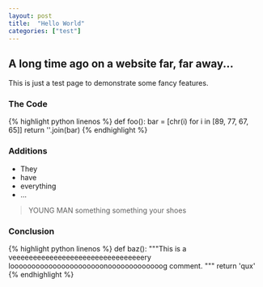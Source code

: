 ```yaml
---
layout: post
title:  "Hello World"
categories: ["test"]
---
```


A long time ago on a website far, far away...
---------------------------------------------
This is just a test page to demonstrate some fancy features.

### The Code

{% highlight python linenos %}
def foo():
	bar = [chr(i) for i in [89, 77, 67, 65]]
	return ''.join(bar)
{% endhighlight %}

### Additions

* They 
* have 
* everything
* ...

> YOUNG MAN
> something something your shoes

### Conclusion

{% highlight python linenos %}
def baz():
	"""This is a veeeeeeeeeeeeeeeeeeeeeeeeeeeeeeeery loooooooooooooooooooooonooooooooooooog comment.
	"""
	return 'qux'
{% endhighlight %}

<hidden-img src="/assets/images/cat.jpg" />
